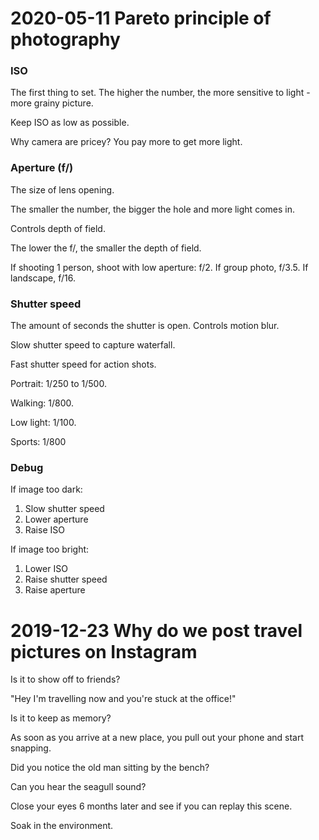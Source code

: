 # 2020-05-11 Pareto principle of photography

### ISO

The first thing to set. The higher the number, the more sensitive to light - more grainy picture.

Keep ISO as low as possible.

Why camera are pricey? You pay more to get more light.

### Aperture (f/)

The size of lens opening.

The smaller the number, the bigger the hole and more light comes in.

Controls depth of field.

The lower the f/, the smaller the depth of field.

If shooting 1 person, shoot with low aperture: f/2. If group photo, f/3.5. If landscape, f/16.

### Shutter speed

The amount of seconds the shutter is open. Controls motion blur.

Slow shutter speed to capture waterfall.

Fast shutter speed for action shots.

Portrait: 1/250 to 1/500.

Walking: 1/800.

Low light: 1/100.

Sports: 1/800

### Debug

If image too dark:
1. Slow shutter speed
2. Lower aperture
3. Raise ISO

If image too bright:
1. Lower ISO
2. Raise shutter speed
3. Raise aperture




# 2019-12-23 Why do we post travel pictures on Instagram

Is it to show off to friends?

"Hey I'm travelling now and you're stuck at the office!"

Is it to keep as memory?

As soon as you arrive at a new place, you pull out your phone and start snapping.

Did you notice the old man sitting by the bench?

Can you hear the seagull sound?

Close your eyes 6 months later and see if you can replay this scene.

Soak in the environment.

